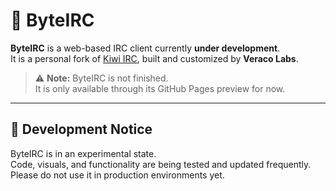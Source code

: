 # 💾 ByteIRC

**ByteIRC** is a web-based IRC client currently **under development**.  
It is a personal fork of [Kiwi IRC](https://github.com/kiwiirc/kiwiirc), built and customized by **Veraco Labs**.

> ⚠️ **Note:** ByteIRC is not finished.  
> It is only available through its GitHub Pages preview for now. 

---

## 🧩 Development Notice

ByteIRC is in an experimental state.  
Code, visuals, and functionality are being tested and updated frequently.  
Please do not use it in production environments yet.